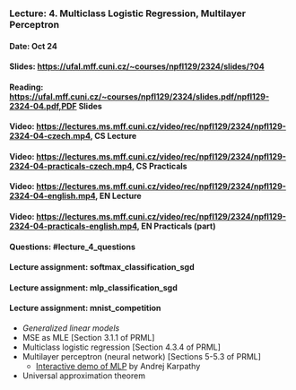 ### Lecture: 4. Multiclass Logistic Regression, Multilayer Perceptron
#### Date: Oct 24
#### Slides: https://ufal.mff.cuni.cz/~courses/npfl129/2324/slides/?04
#### Reading: https://ufal.mff.cuni.cz/~courses/npfl129/2324/slides.pdf/npfl129-2324-04.pdf,PDF Slides
#### Video: https://lectures.ms.mff.cuni.cz/video/rec/npfl129/2324/npfl129-2324-04-czech.mp4, CS Lecture
#### Video: https://lectures.ms.mff.cuni.cz/video/rec/npfl129/2324/npfl129-2324-04-practicals-czech.mp4, CS Practicals
#### Video: https://lectures.ms.mff.cuni.cz/video/rec/npfl129/2324/npfl129-2324-04-english.mp4, EN Lecture
#### Video: https://lectures.ms.mff.cuni.cz/video/rec/npfl129/2324/npfl129-2324-04-practicals-english.mp4, EN Practicals (part)
#### Questions: #lecture_4_questions
#### Lecture assignment: softmax_classification_sgd
#### Lecture assignment: mlp_classification_sgd
#### Lecture assignment: mnist_competition

- _Generalized linear models_
- MSE as MLE [Section 3.1.1 of PRML]
- Multiclass logistic regression [Section 4.3.4 of PRML]
- Multilayer perceptron (neural network) [Sections 5-5.3 of PRML]
    - [Interactive demo of MLP](https://cs.stanford.edu/people/karpathy/convnetjs/demo/classify2d.html) by Andrej Karpathy
- Universal approximation theorem
